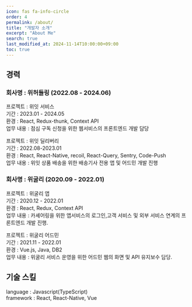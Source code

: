 ```yaml
---
icon: fas fa-info-circle
order: 4
permalink: /about/
title: "개발자 소개"
excerpt: "About Me"
search: true
last_modified_at: 2024-11-14T10:00:00+09:00
toc: true
---
```


## 경력 

### 회사명 : 위허들링 (2022.08 - 2024.06)
프로젝트 : 위잇 서비스  
기간 : 2023.01 - 2024.05  
환경 : React, Redux-thunk, Context API  
업무 내용 : 점심 구독 신청을 위한 웹서비스의 프론트엔드 개발 담당  

프로젝트 : 위잇 딜리버리  
기간 : 2022.08-2023.01  
환경 : React, React-Native, recoil, React-Query, Sentry, Code-Push  
업무 내용 : 위잇 상품 배송을 위한 배송기사 전용 앱 및 어드민 개발 진행  

### 회사명 : 위굴리 (2020.09 - 2022.01)
프로젝트 : 위굴리 앱  
기간 : 2020.12 - 2022.01  
환경 : React, Redux, Context API  
업무 내용 : 카셰어링을 위한 앱서비스의 로그인,고객 서비스 및 외부 서비스 연계의 프론트엔드 개발 진행.  

프로젝트 : 위굴리 어드민  
기간 : 2021.11 - 2022.01  
환경 : Vue.js, Java, DB2   
업무 내용 : 위굴리 서비스 운영을 위한 어드민 웹의 화면 및 API 유지보수 담당.   



## 기술 스킬
language : Javascript(TypeScript)  
framework : React, React-Native, Vue 
